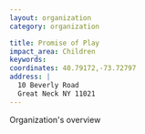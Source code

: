 ```yaml
---
layout: organization
category: organization

title: Promise of Play
impact_area: Children
keywords: 
coordinates: 40.79172,-73.72797
address: |
  10 Beverly Road
  Great Neck NY 11021
---
```

Organization's overview

